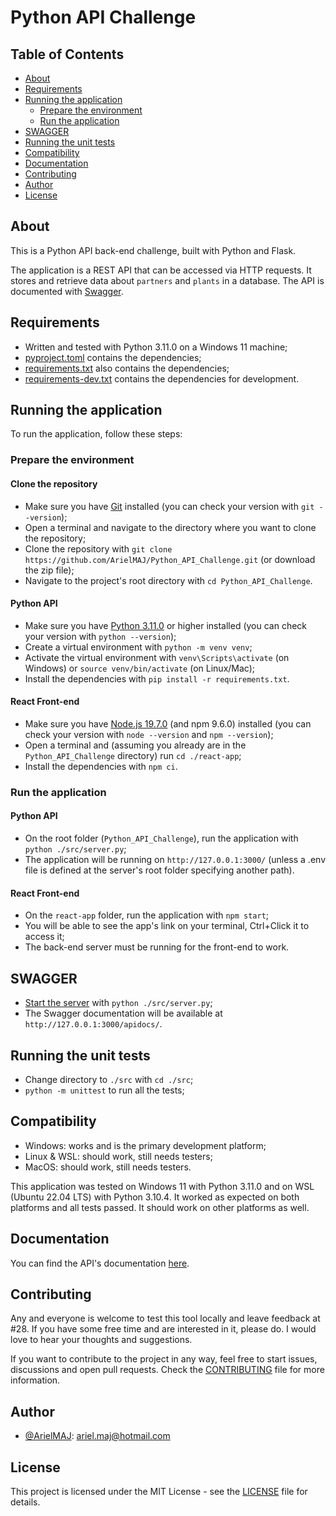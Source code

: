 # Python API Challenge

## Table of Contents

- [About](#about)
- [Requirements](#requirements)
- [Running the application](#running-the-application)
  - [Prepare the environment](#prepare-the-environment)
  - [Run the application](#run-the-application)
- [SWAGGER](#swagger)
- [Running the unit tests](#running-the-unit-tests)
- [Compatibility](#compatibility)
- [Documentation](#documentation)
- [Contributing](#contributing)
- [Author](#author)
- [License](#license)



## About

This is a Python API back-end challenge, built with Python and Flask.

The application is a REST API that can be accessed via HTTP requests. It stores and retrieve data about `partners` and `plants` in a database. The API is documented with [Swagger](#swagger).

## Requirements

- Written and tested with Python 3.11.0 on a Windows 11 machine;
- [pyproject.toml](pyproject.toml) contains the dependencies;
- [requirements.txt](requirements.txt) also contains the dependencies;
- [requirements-dev.txt](requirements-dev.txt) contains the dependencies for development.

## Running the application

To run the application, follow these steps:

### Prepare the environment

#### Clone the repository

- Make sure you have [Git](https://git-scm.com/downloads) installed (you can check your version with `git --version`);
- Open a terminal and navigate to the directory where you want to clone the repository;
- Clone the repository with `git clone https://github.com/ArielMAJ/Python_API_Challenge.git` (or download the zip file);
- Navigate to the project's root directory with `cd Python_API_Challenge`.

#### Python API

- Make sure you have [Python 3.11.0](https://www.python.org/downloads/) or higher installed (you can check your version with `python --version`);
- Create a virtual environment with `python -m venv venv`;
- Activate the virtual environment with `venv\Scripts\activate` (on Windows) or `source venv/bin/activate` (on Linux/Mac);
- Install the dependencies with `pip install -r requirements.txt`.

#### React Front-end

- Make sure you have [Node.js 19.7.0](https://nodejs.org/en/) (and npm 9.6.0) installed (you can check your version with `node --version` and `npm --version`);
- Open a terminal and (assuming you already are in the `Python_API_Challenge` directory) run  `cd ./react-app`;
- Install the dependencies with `npm ci`.

### Run the application

#### Python API
- On the root folder (`Python_API_Challenge`), run the application with `python ./src/server.py`;
- The application will be running on `http://127.0.0.1:3000/` (unless a .env file is defined at the server's root folder specifying another path).

#### React Front-end

- On the `react-app` folder, run the application with `npm start`;
- You will be able to see the app's link on your terminal, Ctrl+Click it to access it;
- The back-end server must be running for the front-end to work.

## SWAGGER

- [Start the server](#running-the-application) with `python ./src/server.py`;
- The Swagger documentation will be available at `http://127.0.0.1:3000/apidocs/`.

## Running the unit tests

- Change directory to `./src` with `cd ./src`;
- `python -m unittest` to run all the tests;

## Compatibility

- Windows: works and is the primary development platform;
- Linux & WSL: should work, still needs testers;
- MacOS: should work, still needs testers.

This application was tested on Windows 11 with Python 3.11.0 and on WSL (Ubuntu 22.04 LTS) with Python 3.10.4. It worked as expected on both platforms and all tests passed. It should work on other platforms as well.

## Documentation

You can find the API's documentation [here](#swagger).

## Contributing

Any and everyone is welcome to test this tool locally and leave feedback at #28. If you have some free time and are interested in it, please do. I would love to hear your thoughts and suggestions.

If you want to contribute to the project in any way, feel free to start issues, discussions and open pull requests. Check the [CONTRIBUTING](CONTRIBUTING.md) file for more information.

## Author

- [@ArielMAJ](https://ariel.artadevs.tech/): ariel.maj@hotmail.com

## License

This project is licensed under the MIT License - see the [LICENSE](LICENSE) file for details.
